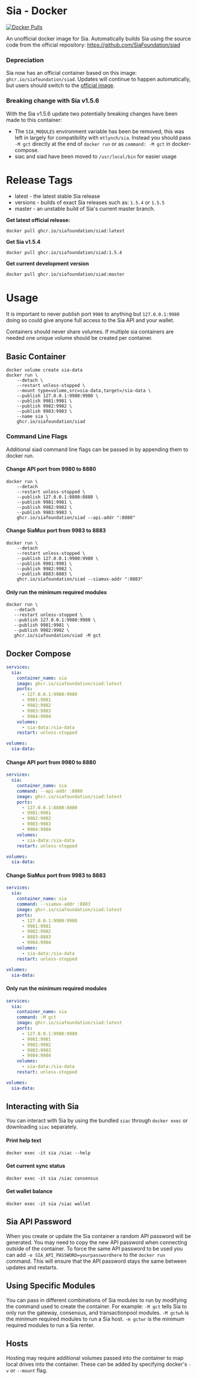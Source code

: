 # Sia - Docker

[![Docker Pulls](https://img.shields.io/docker/pulls/siacentral/sia?color=19cf86&style=for-the-badge)](https://github.com/SiaFoundation/siad/pkgs/container/siad)

An unofficial docker image for Sia. Automatically builds Sia using the source code from the official repository: https://github.com/SiaFoundation/siad

### Depreciation

Sia now has an official container based on this image: `ghcr.io/siafoundation/siad`.
Updates will continue to happen automatically, but users should switch to the [official image](https://github.com/orgs/SiaFoundation/packages?repo_name=siad).

### Breaking change with Sia v1.5.6
With the Sia v1.5.6 update two potentially breaking changes have been made to this container: 
+ The `SIA_MODULES` environment variable has been be removed, this was left in
largely for compatibility with `mtlynch/sia`. Instead you should pass `-M gct` directly at the end of `docker run` or as `command: -M gct` in docker-compose. 
+ siac and siad have been moved to `/usr/local/bin` for easier usage

# Release Tags

+ latest - the latest stable Sia release
+ versions - builds of exact Sia releases such as: `1.5.4` or `1.5.5`
+ master - an unstable build of Sia's current master branch.

**Get latest official release:**
```
docker pull ghcr.io/siafoundation/siad:latest
```

**Get Sia v1.5.4**
```
docker pull ghcr.io/siafoundation/siad:1.5.4
```

**Get current development version**
```
docker pull ghcr.io/siafoundation/siad:master
```

# Usage

It is important to never publish port `9980` to anything but 
`127.0.0.1:9980` doing so could give anyone full access to the Sia API and your
wallet.

Containers should never share volumes. If multiple sia containers are 
needed one unique volume should be created per container.

## Basic Container
```
docker volume create sia-data
docker run \
	--detach \
	--restart unless-stopped \
	--mount type=volume,src=sia-data,target=/sia-data \
	--publish 127.0.0.1:9980:9980 \
	--publish 9981:9981 \
	--publish 9982:9982 \
	--publish 9983:9983 \
	--name sia \
	ghcr.io/siafoundation/siad
```

### Command Line Flags

Additional siad command line flags can be passed in by appending them to docker
run.

#### Change API port from 9980 to 8880
```
docker run \
	--detach
	--restart unless-stopped \
	--publish 127.0.0.1:8880:8880 \
	--publish 9981:9981 \
	--publish 9982:9982 \
	--publish 9983:9983 \
	ghcr.io/siafoundation/siad --api-addr ":8880"
 ```


#### Change SiaMux port from 9983 to 8883
```
docker run \
	--detach
	--restart unless-stopped \
	--publish 127.0.0.1:9980:9980 \
	--publish 9981:9981 \
	--publish 9982:9982 \
	--publish 8883:8883 \
	ghcr.io/siafoundation/siad --siamux-addr ":8883"
 ```

#### Only run the minimum required modules
 ```
docker run \
	--detach
	--restart unless-stopped \
	--publish 127.0.0.1:9980:9980 \
	--publish 9981:9981 \
	--publish 9982:9982 \
	ghcr.io/siafoundation/siad -M gct
 ```

## Docker Compose

```yml
services:
  sia:
    container_name: sia
    image: ghcr.io/siafoundation/siad:latest
    ports:
      - 127.0.0.1:9980:9980
      - 9981:9981
      - 9982:9982
      - 9983:9983
      - 9984:9984
    volumes:
      - sia-data:/sia-data
    restart: unless-stopped

volumes:
  sia-data:
```

#### Change API port from 9980 to 8880
```yml
services:
  sia:
    container_name: sia
    command: --api-addr :8880
    image: ghcr.io/siafoundation/siad:latest
    ports:
      - 127.0.0.1:8880:8880
      - 9981:9981
      - 9982:9982
      - 9983:9983
      - 9984:9984
    volumes:
      - sia-data:/sia-data
    restart: unless-stopped

volumes:
  sia-data:
```


#### Change SiaMux port from 9983 to 8883
```yml
services:
  sia:
    container_name: sia
    command: --siamux-addr :8883
    image: ghcr.io/siafoundation/siad:latest
    ports:
      - 127.0.0.1:9980:9980
      - 9981:9981
      - 9982:9982
      - 8883:8883
      - 9984:9984
    volumes:
      - sia-data:/sia-data
    restart: unless-stopped

volumes:
  sia-data:
```

#### Only run the minimum required modules
```yml
services:
  sia:
    container_name: sia
    command: -M gct
    image: ghcr.io/siafoundation/siad:latest
    ports:
      - 127.0.0.1:9980:9980
      - 9981:9981
      - 9982:9982
      - 9983:9983
      - 9984:9984
    volumes:
      - sia-data:/sia-data
    restart: unless-stopped

volumes:
  sia-data:
```

## Interacting with Sia
You can interact with Sia by using the bundled `siac` through `docker exec` or downloading `siac` separately.

#### Print help text
```
docker exec -it sia /siac --help
```

#### Get current sync status
```
docker exec -it sia /siac consensus
```

#### Get wallet balance
```
docker exec -it sia /siac wallet
```

## Sia API Password

When you create or update the Sia container a random API password will be
generated. You may need to copy the new API password when connecting outside of
the container. To force the same API password to be used you can add
`-e SIA_API_PASSWORD=yourpasswordhere` to the `docker run` command. This will
ensure that the API password stays the same between updates and restarts.

## Using Specific Modules

You can pass in different combinations of Sia modules to run by modifying the 
command used to create the container. For example: `-M gct` tells Sia to only
run the gateway, consensus, and transactionpool modules. `-M gctwh` is the minimum
required modules to run a Sia host. `-m gctwr` is the minimum required modules to
run a Sia renter.

## Hosts

Hosting may require additional volumes passed into the container to map
local drives into the container. These can be added by specifying
docker's `-v` or `--mount` flag.
